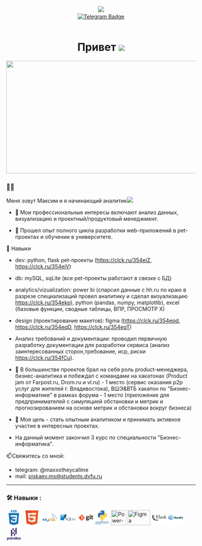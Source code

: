 <div align="center">
  <div id="header"> 
    <img src="https://media0.giphy.com/media/StKiS6x698JAl9d6cx/200w.webp?cid=ecf05e476khfd39cmlup613891idfhyj42p5c14kyfxk1vgq&ep=v1_gifs_trending&rid=200w.webp&ct=g)https://media0.giphy.com/media/StKiS6x698JAl9d6cx/200w.webp?cid=ecf05e476khfd39cmlup613891idfhyj42p5c14kyfxk1vgq&ep=v1_gifs_trending&rid=200w.webp&ct=g"/>
  </div>
  <div id="badges">
    <a href="https://t.me/maxxxtheycallme">
      <img src="https://img.shields.io/badge/Telegram-blue?style=for-the-badge&logo=telegram&logoColor=white" alt="Telegram Badge"/>
    </a>
  </div>
  <div id="badges">
    <img src="https://komarev.com/ghpvc/?username=theycallmemax&style=flat-square&color=blue" alt=""/>
  </div>
  <h1>
    Привет
    <img src="https://media.giphy.com/media/hvRJCLFzcasrR4ia7z/giphy.gif" width="30px"/>
  </h1>
  <div>
    <img src="https://media.giphy.com/media/dWesBcTLavkZuG35MI/giphy.gif" width="600" height="300"/>
  </div>
  
</div>

### :man_technologist:
Меня зовут Максим и я начинающий аналитик<img src="https://media.giphy.com/media/WUlplcMpOCEmTGBtBW/giphy.gif" width="30">

- :telescope: Мои профессиональные интересы включают анализ данных, визуализацию и проектный/продуктовый менеджмент.

- 🚗 Прошел опыт полного цикла разработки web-приложений в pet-проектах и обучении в университете.

:seedling: Навыки
- dev: python, flask pet-проекты (https://clck.ru/354eiZ, https://clck.ru/354ejV)
- db: mySQL, sqLite (все pet-проекты работают в связке с БД)
- analytics/vizualization: power bi (спарсил данные с hh.ru по краю в разрезе специализаций провел аналитику и сделал визуализацию https://clck.ru/354ekp), python (pandas, numpy, matplotlib), excel (базовые функции, сводные таблицы, ВПР, ПРОСМОТР X)
- design (проектирование макетов): figma (https://clck.ru/354epd, https://clck.ru/354eqD, https://clck.ru/354eqT)
- Анализ требований и документации: проводил первичную разработку документации для разработки сервиса (анализ заинтересованных сторон,требование, иср, риски https://clck.ru/354fCu).
    
- 🥇 В большинстве проектов брал на себя роль product-менеджера, бизнес-аналитика и побеждал с командами на хакатонах (Product jam от Farpost.ru, Drom.ru и vl.ru) - 1 место (сервис оказания p2p услуг для жителей г. Владивостока), ВШЭ&ВТБ хакатон по "Бизнес-информатике" в рамках форума - 1 место (приложение для предпринимателей с симуляцией обстановки и метрик и прогнозированием на основе метрик и обстановки вокруг бизнеса)
  
- 🚀 Моя цель - стать опытным аналитиком и принимать активное участие в интересных проектах.

- На данный момент закончил 3 курс по специальности "Бизнес-информатика".

:mailbox:Свяжитесь со мной:
- telegram: @maxxxtheycallme
- mail: piskaev.ms@students.dvfu.ru

  
---
### :hammer_and_wrench: Навыки :
<div>
  <img src="https://github.com/devicons/devicon/blob/master/icons/css3/css3-plain-wordmark.svg"  title="CSS" alt="CSS" width="40" height="40"/>&nbsp;
  <img src="https://github.com/devicons/devicon/blob/master/icons/html5/html5-original.svg" title="HTML" alt="HTML" width="40" height="40"/>&nbsp;
  <img src="https://github.com/devicons/devicon/blob/master/icons/mysql/mysql-original-wordmark.svg" title="MySQL"  alt="MySQL" width="40" height="40"/>&nbsp;
   <img src="https://github.com/devicons/devicon/blob/master/icons/sqlite/sqlite-original-wordmark.svg" title="sqLite"  alt="MySQL" width="40" height="40"/>&nbsp;
  <img src="https://github.com/devicons/devicon/blob/master/icons/git/git-original-wordmark.svg" title="Git" **alt="Git" width="40" height="40"/>
   <img src="https://github.com/devicons/devicon/blob/master/icons/python/python-original-wordmark.svg" title="Python" **alt="Python" width="40" height="40"/>
   <img src="https://cdn2.specialist.ru/Content/Image/News/Small/powerbi-sem_sm.png" title="Power-BI" **alt="Power-BI" width="40" height="40"/>
  <img src="https://cdn.icon-icons.com/icons2/2699/PNG/512/figma_logo_icon_171159.png" title="Figma" **alt="Figma" width="60" height="40"/>
   <img src="https://github.com/devicons/devicon/blob/master/icons/flask/flask-original-wordmark.svg" title="Flask" **alt="Flask" width="40" height="40"/>
  <img src="https://github.com/devicons/devicon/blob/master/icons/numpy/numpy-original-wordmark.svg" title="Numpy" **alt="Numpy" width="40" height="40"/>
  <img src="https://github.com/devicons/devicon/blob/master/icons/pandas/pandas-original-wordmark.svg" title="Pandas" **alt="Pandas" width="40" height="40"/>
</div>
  
